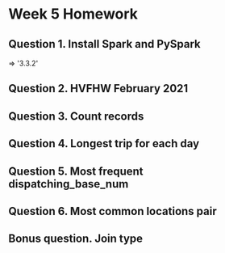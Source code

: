 # Week 5 Homework

## Question 1. Install Spark and PySpark
=> '3.3.2'

## Question 2. HVFHW February 2021

## Question 3. Count records

## Question 4. Longest trip for each day

## Question 5. Most frequent dispatching_base_num

## Question 6. Most common locations pair

## Bonus question. Join type


